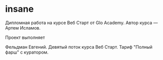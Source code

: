 # insane
Дипломная работа на курсе Веб Старт от Glo Academy. Автор курса — Артем Исламов.

Проект выполняет

Фельдман Евгений. Девятый поток курса Веб Старт. Тариф "Полный фарш" с куратором.